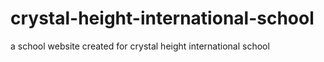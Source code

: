 # crystal-height-international-school
a school website created for crystal height international school
